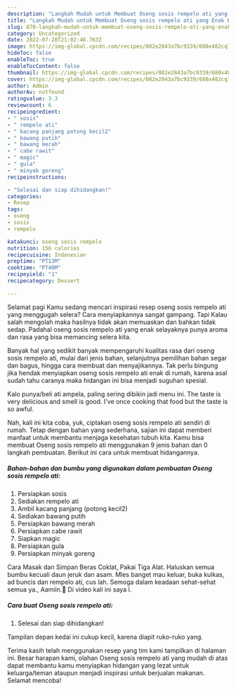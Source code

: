 ```yaml
---
description: "Langkah Mudah untuk Membuat Oseng sosis rempelo ati yang Enak Banget"
title: "Langkah Mudah untuk Membuat Oseng sosis rempelo ati yang Enak Banget"
slug: 870-langkah-mudah-untuk-membuat-oseng-sosis-rempelo-ati-yang-enak-banget
category: Uncategorized
date: 2022-07-28T21:02:46.763Z
image: https://img-global.cpcdn.com/recipes/082e2843a7bc9339/680x482cq70/oseng-sosis-rempelo-ati-foto-resep-utama.jpg
hideToc: false
enableToc: true
enableTocContent: false
thumbnail: https://img-global.cpcdn.com/recipes/082e2843a7bc9339/680x482cq70/oseng-sosis-rempelo-ati-foto-resep-utama.jpg
cover: https://img-global.cpcdn.com/recipes/082e2843a7bc9339/680x482cq70/oseng-sosis-rempelo-ati-foto-resep-utama.jpg
author: Admin
authorAv: notfound
ratingvalue: 3.3
reviewcount: 6
recipeingredient:
- " sosis"
- " rempelo ati"
- " kacang panjang potong kecil2"
- " bawang putih"
- " bawang merah"
- " cabe rawit"
- " magic"
- " gula"
- " minyak goreng"
recipeinstructions:

- "Selesai dan siap dihidangkan!"
categories:
- Resep
tags:
- oseng
- sosis
- rempelo

katakunci: oseng sosis rempelo 
nutrition: 156 calories
recipecuisine: Indonesian
preptime: "PT13M"
cooktime: "PT40M"
recipeyield: "1"
recipecategory: Dessert

---
```



Selamat pagi Kamu sedang mencari inspirasi resep oseng sosis rempelo ati yang menggugah selera? Cara menyiapkannya sangat gampang. Tapi Kalau salah mengolah maka hasilnya tidak akan memuaskan dan bahkan tidak sedap. Padahal oseng sosis rempelo ati yang enak selayaknya punya aroma dan rasa yang bisa memancing selera kita.


Banyak hal yang sedikit banyak mempengaruhi kualitas rasa dari oseng sosis rempelo ati, mulai dari jenis bahan, selanjutnya pemilihan bahan segar dan bagus, hingga cara membuat dan menyajikannya. Tak perlu bingung jika hendak menyiapkan oseng sosis rempelo ati enak di rumah, karena asal sudah tahu caranya maka hidangan ini bisa menjadi suguhan spesial.

Kalo punya/beli ati ampela, paling sering dibikin jadi menu ini. The taste is very delicious and smell is good. I&#39;ve once cooking that food but the taste is so awful.


Nah, kali ini kita coba, yuk, ciptakan oseng sosis rempelo ati sendiri di rumah. Tetap dengan bahan yang sederhana, sajian ini dapat memberi manfaat untuk membantu menjaga kesehatan tubuh kita. Kamu bisa membuat Oseng sosis rempelo ati menggunakan 9 jenis bahan dan 0 langkah pembuatan. Berikut ini cara untuk membuat hidangannya.

<!--inarticleads1-->

##### Bahan-bahan dan bumbu yang digunakan dalam pembuatan Oseng sosis rempelo ati:

1. Persiapkan  sosis
1. Sediakan  rempelo ati
1. Ambil  kacang panjang (potong kecil2)
1. Sediakan  bawang putih
1. Persiapkan  bawang merah
1. Persiapkan  cabe rawit
1. Siapkan  magic
1. Persiapkan  gula
1. Persiapkan  minyak goreng


Cara Masak dan Simpan Beras Coklat, Pakai Tiga Alat. Haluskan semua bumbu kecuali daun jeruk dan asam. Mles banget mau keluar, buka kulkas, ad buncis dan rempelo ati, cus lah. Semoga dalam keadaan sehat-sehat semua ya., Aamiin.🤲 Di video kali ini saya l. 

<!--inarticleads2-->

##### Cara buat Oseng sosis rempelo ati:


1. Selesai dan siap dihidangkan!

Tampilan depan kedai ini cukup kecil, karena diapit ruko-ruko yang. 

Terima kasih telah menggunakan resep yang tim kami tampilkan di halaman ini. Besar harapan kami, olahan Oseng sosis rempelo ati yang mudah di atas dapat membantu kamu menyiapkan hidangan yang lezat untuk keluarga/teman ataupun menjadi inspirasi untuk berjualan makanan. Selamat mencoba!
